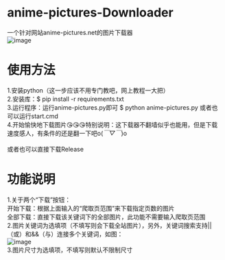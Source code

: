 # anime-pictures-Downloader
一个针对网站anime-pictures.net的图片下载器<br>
![image](https://r2.img.cdn.loliloli.net/19d48d1c0382158a62dfb072681f2190/2023/11/07/La5nI.png)

# 使用方法
1.安装python（这一步应该不用专门教吧，网上教程一大把）<br>
2.安装库：$ pip install -r requirements.txt<br>
3.运行程序：运行anime-pictures.py即可 $ python anime-pictures.py 或者也可以运行start.cmd<br>
4.开始愉快地下载图片😘😘😘特别说明：这下载器不翻墙似乎也能用，但是下载速度感人，有条件的还是翻一下吧o(*￣▽￣*)o<br>
<br>
或者也可以直接下载Release

# 功能说明
1.关于两个“下载”按钮：<br>
开始下载：根据上面输入的“爬取页范围”来下载指定页数的图片<br>
全部下载：直接下载该关键词下的全部图片，此功能不需要输入爬取页范围<br>
2.图片关键词为选填项（不填写则会下载全站图片），另外，关键词搜索支持||（或）和&&（与）连接多个关键词，如图：<br>
![image](https://r2.img.cdn.loliloli.net/19d48d1c0382158a62dfb072681f2190/2023/11/07/LaKOg.png)<br>
3.图片尺寸为选填项，不填写则默认不限制尺寸
